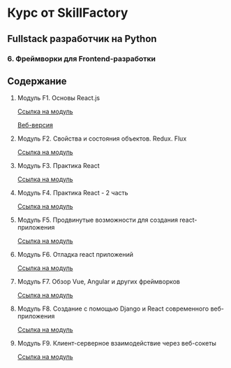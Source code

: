 # Курс от SkillFactory

## Fullstack разработчик на Python

### 6. Фреймворки для Frontend-разработки

## Содержание

1. Модуль F1. Основы React.js

   [Ссылка на модуль](https://github.com/skripkalisa/SF_PythonFS_Frameworks/F1)

   [Веб-версия]()

2. Модуль F2. Свойства и состояния объектов. Redux. Flux

   [Ссылка на модуль](https://github.com/skripkalisa/SF_PythonFS_Frameworks/F2)

3. Модуль F3. Практика React

   [Ссылка на модуль](https://github.com/skripkalisa/SF_PythonFS_Frameworks/F3)

4. Модуль F4. Практика React - 2 часть

   [Ссылка на модуль](https://github.com/skripkalisa/SF_PythonFS_Frameworks/F4)

5. Модуль F5. Продвинутые возможности для создания react-приложения

   [Ссылка на модуль](https://github.com/skripkalisa/SF_PythonFS_Frameworks/F5)

6. Модуль F6. Отладка react приложений

   [Ссылка на модуль](https://github.com/skripkalisa/SF_PythonFS_Frameworks/F6)

7. Модуль F7. Обзор Vue, Angular и других фреймворков

   [Ссылка на модуль](https://github.com/skripkalisa/SF_PythonFS_Frameworks/F7)

8. Модуль F8. Создание с помощью Django и React современного веб-приложения

   [Ссылка на модуль](https://github.com/skripkalisa/SF_PythonFS_Frameworks/F8)

9. Модуль F9. Клиент-серверное взаимодействие через веб-сокеты

   [Ссылка на модуль](https://github.com/skripkalisa/SF_PythonFS_Frameworks/F9)
